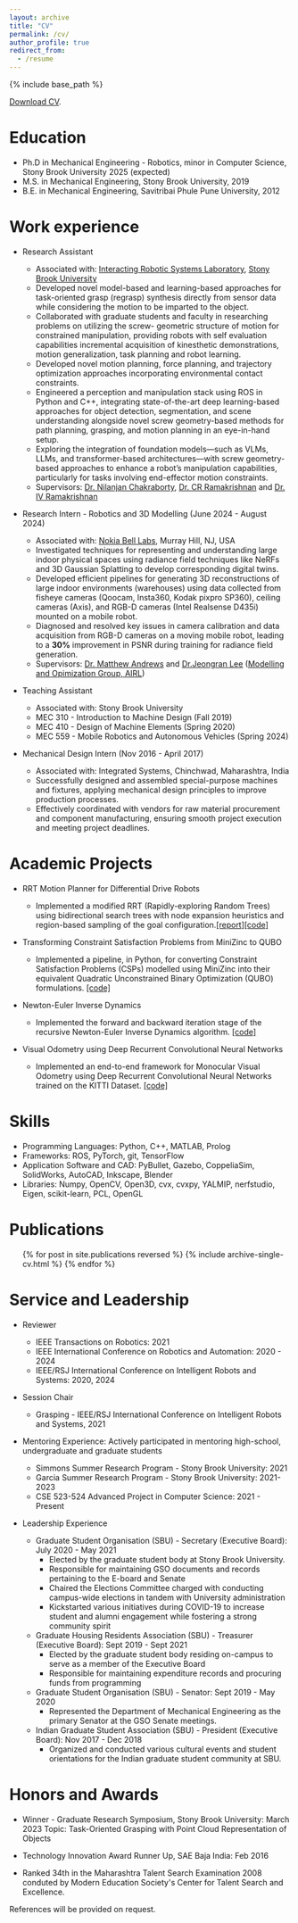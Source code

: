 ```yaml
---
layout: archive
title: "CV"
permalink: /cv/
author_profile: true
redirect_from:
  - /resume
---
```


{% include base_path %}

[Download CV](https://drive.google.com/file/d/11VGyP9zQCbQiIZh2QLmRXcas2xrbCN9S/view?usp=sharing).

Education
======
* Ph.D in Mechanical Engineering - Robotics, minor in Computer Science, Stony Brook University 2025 (expected)
* M.S. in Mechanical Engineering, Stony Brook University, 2019
* B.E. in Mechanical Engineering, Savitribai Phule Pune University, 2012

Work experience
======
* Research Assistant
  * Associated with: [Interacting Robotic Systems Laboratory](https://sites.google.com/a/stonybrook.edu/robotics/), [Stony Brook University](https://www.stonybrook.edu/)
  * Developed novel model-based and learning-based approaches for task-oriented grasp (regrasp) synthesis directly from sensor data while considering the motion to be imparted to the object.
  * Collaborated with graduate students and faculty in researching problems on utilizing the screw-
  geometric structure of motion for constrained manipulation, providing robots with self evaluation
  capabilities incremental acquisition of kinesthetic demonstrations, motion generalization, task planning and robot learning.
  * Developed novel motion planning, force planning, and trajectory optimization approaches incorporating environmental contact constraints.
  * Engineered a perception and manipulation stack using ROS in Python and C++, integrating state-of-the-art deep learning-based approaches for object detection, segmentation, and scene
  understanding alongside novel screw geometry-based methods for path planning, grasping, and motion
  planning in an eye-in-hand setup.
  * Exploring the integration of foundation models—such as VLMs, LLMs, and transformer-based architectures—with screw geometry-based approaches to enhance a robot’s manipulation capabilities,
  particularly for tasks involving end-effector motion constraints.
  * Supervisors: [Dr. Nilanjan Chakraborty](https://www.cs.stonybrook.edu/people/faculty/nilanjanchakraborty), [Dr. CR Ramakrishnan](https://www.cs.stonybrook.edu/people/faculty/crramakrishnan) and [Dr. IV Ramakrishnan](https://www.cs.stonybrook.edu/people/faculty/ivramakrishnan)

* Research Intern - Robotics and 3D Modelling (June 2024 -  August 2024)
  * Associated with: [Nokia Bell Labs](https://www.bell-labs.com/#gref), Murray Hill, NJ, USA 
  * Investigated techniques for representing and understanding large indoor physical spaces using radiance
  field techniques like NeRFs and 3D Gaussian Splatting to develop corresponding digital twins.
  * Developed efficient pipelines for generating 3D reconstructions of large indoor environments (warehouses) using data collected from fisheye cameras (Qoocam, Insta360, Kodak pixpro SP360), ceiling
  cameras (Axis), and RGB-D cameras (Intel Realsense D435i) mounted on a mobile robot.
  * Diagnosed and resolved key issues in camera calibration and data acquisition from RGB-D cameras
  on a moving mobile robot, leading to a **30%** improvement in PSNR during training for radiance field
  generation.
  * Supervisors: [Dr. Matthew Andrews](https://www.bell-labs.com/about/researcher-profiles/matthewandrews/) and [Dr.Jeongran Lee](https://www.bell-labs.com/about/researcher-profiles/jeongranlee/) ([Modelling and Opimization Group, AIRL](https://www.bell-labs.com/research-innovation/projects-and-initiatives/air-lab/modelling-optimization/#gref))

* Teaching Assistant
  * Associated with: Stony Brook University
  * MEC 310 - Introduction to Machine Design (Fall 2019)
  * MEC 410 - Design of Machine Elements (Spring 2020)
  * MEC 559 - Mobile Robotics and Autonomous Vehicles (Spring 2024)

* Mechanical Design Intern (Nov 2016 - April 2017)
  * Associated with: Integrated Systems, Chinchwad, Maharashtra, India
  * Successfully designed and assembled special-purpose machines and fixtures, applying mechanical design principles to improve production processes.
  * Effectively coordinated with vendors for raw material procurement and component manufacturing, ensuring smooth project execution and meeting project deadlines.

Academic Projects
======
  
* RRT Motion Planner for Differential Drive Robots
  * Implemented a modified RRT (Rapidly-exploring Random Trees) using bidirectional search trees with node expansion heuristics and region-based sampling of the goal configuration.[[report]](https://drive.google.com/file/d/1t-eNTLpaBPZZ2SubyXm5LxXQmw2CrnbT/view?usp=sharing)[[code]](https://github.com/apat20/mobile-robot-rrt-planner)

* Transforming Constraint Satisfaction Problems from MiniZinc to QUBO
  * Implemented a pipeline, in Python, for converting Constraint Satisfaction Problems (CSPs) modelled using MiniZinc into their equivalent Quadratic Unconstrained Binary Optimization (QUBO) formulations. [[code]](https://drive.google.com/file/d/1-_Kd3WMGHBAQmqCgSZlOCanuHsUg0Hg7/view?usp=sharing)

* Newton-Euler Inverse Dynamics
    * Implemented the forward and backward iteration stage of the recursive Newton-Euler Inverse Dynamics algorithm. [[code]](https://github.com/apat20/Manipulator_Dynamics)

* Visual Odometry using Deep Recurrent Convolutional Neural Networks
  * Implemented an end-to-end framework for Monocular Visual Odometry using Deep Recurrent Convolutional Neural Networks trained on the KITTI Dataset. [[code]](https://github.com/shubpate/DeepVO)

Skills
======
* Programming Languages: Python, C++, MATLAB, Prolog 
* Frameworks: ROS, PyTorch, git, TensorFlow
* Application Software and CAD: PyBullet, Gazebo, CoppeliaSim, SolidWorks, AutoCAD, Inkscape, Blender
* Libraries: Numpy, OpenCV, Open3D, cvx, cvxpy, YALMIP, nerfstudio, Eigen, scikit-learn, PCL, OpenGL 

Publications
======
  <ul>{% for post in site.publications reversed %}
    {% include archive-single-cv.html %}
  {% endfor %}</ul>
  
<!-- Talks
======
  <ul>{% for post in site.talks reversed %}
    {% include archive-single-talk-cv.html  %}
  {% endfor %}</ul> -->
  
<!-- Teaching
======
  <ul>{% for post in site.teaching reversed %}
    {% include archive-single-cv.html %}
  {% endfor %}</ul> -->
  
Service and Leadership
======

* Reviewer
  * IEEE Transactions on Robotics: 2021
  * IEEE International Conference on Robotics and Automation: 2020 - 2024
  * IEEE/RSJ International Conference on Intelligent Robots and Systems: 2020, 2024
* Session Chair
  * Grasping - IEEE/RSJ International Conference on Intelligent Robots and Systems, 2021

* Mentoring Experience:  Actively participated in mentoring high-school, undergraduate and graduate students
  * Simmons Summer Research Program - Stony Brook University: 2021
  * Garcia Summer Research Program - Stony Brook University: 2021-2023
  * CSE 523-524 Advanced Project in Computer Science: 2021 - Present

* Leadership Experience
  * Graduate Student Organisation (SBU) - Secretary (Executive Board): July 2020 - May 2021
    * Elected by the graduate student body at Stony Brook University.
    * Responsible for maintaining GSO documents and records pertaining to the E-board and Senate
    * Chaired the Elections Committee charged with conducting campus-wide elections in tandem with University administration
    * Kickstarted various initiatives during COVID-19 to increase student and alumni engagement while fostering a strong community spirit
  * Graduate Housing Residents Association (SBU) - Treasurer (Executive Board): Sept 2019 - Sept 2021 
    * Elected by the graduate student body residing on-campus to serve as a member of the Executive Board
    * Responsible for maintaining expenditure records and procuring funds from programming
  * Graduate Student Organisation (SBU) - Senator: Sept 2019 - May 2020
    * Represented the Department of Mechanical Engineering as the primary Senator at the GSO Senate meetings.
  * Indian Graduate Student Association (SBU) - President (Executive Board): Nov 2017 -  Dec 2018
    * Organized and conducted various cultural events and student orientations for the Indian graduate student community at SBU.
  
Honors and Awards
====== 

* Winner - Graduate Research Symposium, Stony Brook University: March 2023
  Topic: Task-Oriented Grasping with Point Cloud Representation of Objects

* Technology Innovation Award Runner Up, SAE Baja India: Feb 2016

* Ranked 34th in the Maharashtra Talent Search Examination 2008 conduted by Modern Education Society's Center for Talent Search and Excellence.


References will be provided on request. 
